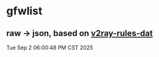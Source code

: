 # gfwlist
## raw -> json, based on [v2ray-rules-dat](https://github.com/Loyalsoldier/v2ray-rules-dat)
Tue Sep  2 06:00:48 PM CST 2025

